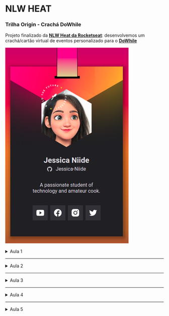 # NLW HEAT

### Trilha Origin - Crachá DoWhile

Projeto finalizado da **[NLW Heat da Rocketseat](https://nextlevelweek.com/inscricao/7)**: desenvolvemos um crachá/cartão virtual de eventos personalizado para o **[DoWhile](https://dowhile.io/convite/jessica-niide)**


![Imagem do crachá de_Jessica_Niide](https://github.com/Jessica-Niide/nlw_heat/blob/master/extras/cracha_JN.png?raw=true)

<details>
<summary>Aula 1</summary>
    
## Fundamentos WEB

<details>
<summary>Javascript </summary>

- O Javascript (JS) é a linguagem de programação que usamos para deixar as aplicações dinâmicas.
- JS é processado nos navegadores para trazer a experiência de utilização da página para o cliente.
</details>

<br>
<details>
<summary>HTML - HyperText Markup Language</summary>

- HTML não possui lógica de programação, por isso não é uma linguagem de programação. É um conjunto de textos com tags, que serão interpretadas e traduzidas no navegador.
- As tags do HTML são indicadas entre `<>`, e indicam como o texto associado a essa tag deve ser interpretado. Por exemplo, a tag `<title>` traz o nome da página, que será exibido na aba do navegador.
- Exemplo de código HTML

```html
<!DOCTYPE html>
<html>
  <head>
    <title>Jessica Niide - DoWhile 2021</title>
  </head>
  <body>
    <h1>Jessica Niide</h1>
    <a href="https://instagram.com/jessicaniide">@jessicaniide</a>
  </body>
</html>
```

- A tag `<!DOCTYPE html>` é especial e obrigatória, indica para o navegador que o documento está escrito em html5.
- Dentro da `<head>` vão informações sobre a página.
- Dentro do `<body>` vai o conteúdo da página.
</details>

<br>
<details>
<summary>CSS - Cascading Style Sheets</summary>

- CSS é a estilização do HTML
- A sintaxe do CSS é

```css
seletor {
  propriedade: valor;
}
```

- Exemplo real:

```css
h1 {
  font-size: 1.5rem;
}
```

- `h1` é o seletor. Todas as tags de html que forem iguais ao seletor receberam essa estilização. A propriedade que ele está recebendo é `font-size`, que será alterada para o valor de `1.5rem`. O CSS fecha o comando após o valor com ponto e vírgula `;`.
- Folha de estilo em cascata: a ordem de aparição dos elementos importa. Tem mais força o elemento que for colocado por último na estilização.

</details>

</details>

---

<details>
<summary>Aula 2</summary>
    
## Revisão dos conceitos da aula 1 e aprofundamento

Estilização da página finalizada!

![Imagem do crachá](https://github.com/Jessica-Niide/nlw_heat/blob/master/extras/aula2.png?raw=true)

<details>
<summary>HTML</summary>
Já vimos que o HTML é uma linguagem que contém marcações, as tags, e que cada tag tem o seu significado, que será traduzido pelo navegador. Ou seja, o html é o responsável pela estrutura das páginas, definindo quem são o título da página, os botões, as estruturas de textos (parágrafos, seções, cabeçalhos de seções), os links, as imagens, etc.

<details>
<summary>Estrutura das tags</summary>
    
As tags são as marcações que determinam qual a função do texto na página. As tags possuem a seguinte estrutura:
    
```html
<!-- As tags podem ter abertura e fechamento, o que acontece aqui, que ela aparece em par -->
<nome-da-tag atributos="valor">
Conteúdo
</nome-da-tag>

<!-- Tags também podem se fechar em si mesmo -->
<nome-da-tag  atributos="valor"/>
```

Os atributos são opcionais, e fornecem informações adicionais para as tags. Podem ser usados vários atributos em uma única tag.

As tags que não possuem conteúdo se fecham em si. É o caso, por exemplo, das tags `<img>` e `<link>`, que usamos no head.

O conteúdo da tag é o que será exibido para o cliente, dentro é claro daquele espaço que a tag indica. Então o conteúdo de uma tag `<button>` será o texto indicado no botão.

```html
<!DOCTYPE html>
<html>
  <body>
    <button>Conteúdo da tag</button>
  </body>
</html>
```

Na tela do navegador, vemos o seguinte resultado:

![Imagem do botão](https://github.com/Jessica-Niide/nlw_heat/blob/master/extras/button.png?raw=true)

Observação importante: dentro de uma tag podem ser colocadas outras tags. Esse é o conceito de aninhamento. No exemplo acima, a tag `<html>` está por fora de todas as outras, e se fecha após todas as outras. Depois temos a tag `<body>` e dentro dela vem a tag `<button>` completa.

</details>

<details>
<summary>Semântica</summary>

A semântica para a linguística está associada ao sentido, à função, de cada palavra em uma frase. Dentro do html 5 foram incluídas as tags semânticas, que possuem significados, facilitando a construção dos layouts das páginas.

Tags não semânticas, com a tag div, não trazem informação sobre o que será seu conteúdo. Qualquer coisa pode ser colocada dentro da div.

Já uma tag semântica, como a `<main>`, nos informa que é ali que estará o conteúdo principal da página.

```html
<div id="main">
  <p>
    Podemos colocar dentro da div o conteúdo da main, e indicar pelo id o que
    estamos fazendo. O problema é que a div em si não possui significado, e um
    leitor de tela ou ferramenta de pesquisa não vê o id "main" que foi dado à
    div, portanto ele não sabe que este é o conteúdo principal.
  </p>
</div>
<!-- Sem falar que toda div fecha igual! Imagina várias delas fechando no 
seu arquivo uma depois da outra /o\ -->

<main>
  <p>
    Se utilizarmos a tag main, o código fica mais direto, e todo mundo fica
    sabendo o que esperar dessa tag.
  </p>
</main>
```

Algumas tags semânticas são header, footer, aside, nav, figure.

Curiosidade - uma explicação muito legal (em inglês) sobre a diferença entre as tags `<figure>` e `<img>`: [https://www.geeksforgeeks.org/difference-between-figure-img-tags-in-html/](https://www.geeksforgeeks.org/difference-between-figure-img-tags-in-html/)

</details>

</details>

<br>
<details>
<summary>CSS</summary>

O estilo da página é definido pelo css. Cores, fontes, tamanhos, sombras, tudo isso é adicionado ao html pelo css.

Podemos adicionar estilo diretamente no arquivo com o html, dentro da tag `<style>`, mas a leitura fica mais limpa e organizada quando separamos a estilização em um arquivo próprio. Nesse caso, para que a página final receba essa estilização, utilizamos outra tag (`<link>`) que faz a ligação entre os dois arquivos.

<details>
    <summary>Estrutura de um arquivo .css</summary>

O arquivo de regras de estilização que vamos criar é basicamente uma lista de estilos que serão aplicados aos elementos html. No botão mostrado anteriormente, podemos aplicar a seguinte estilização:

```css
/* O símbolo * indica um seletor universal, ou seja, o arquivo inteiro recebe essas regras.
Body e button são os seletores das tags body e button, respectivamente, e as regras para eles serão aplicadas 
apenas a esses elementos. */
* {
  background: purple;
}

body {
  padding: 10pt;
  background: lightgoldenrodyellow;
}

button {
  border: 1px solid black;
  border-radius: 6px;
  padding: 5pt;
  color: white;
}
```

O resultado desse estilo é o seguinte:

![Imagem do botão com estilo](https://github.com/Jessica-Niide/nlw_heat/blob/master/extras/button_css.png?raw=true)

</details>

<details>
<summary>Cascata</summary>

Os estilos são aplicados em cascata, ou seja, os estilos definidos mais "baixo" tem mais força. No exemplo, a cor de fundo foi definida para todo o arquivo pelo seletor _, mas como definimos uma nova cor para o fundo do body, esse será o estilo que o body irá ter. O button não tem regra para cor de fundo, por isso ele está com o fundo roxo definido pelo _.

Podemos pensar que o estilo da página é aplicado lendo as regras css de cima para baixo. Assim, o fundo é pintado todo de roxo, depois o body recebe o padding e tem a cor de fundo alterada, e por último o botão recebe suas características.

</details>

<details>
<summary>Especificidade</summary>

É possível sobrescrever a cascata utilizando a especificidade. Quando precisamos escolher um elemento da página, ou um conjunto de elementos, para receber uma estilização diferente, podemos usar a especificidade. Podemos fazer isso por:

- Estilos inline: são declarações de estilo feitas pelo atributo style dentro da tag html. Ao indicar no arquivo html, dentro da tag do elemento o estilo que ele irá receber, essa regra será a mais forte de todas e prevalecerá. Evitamos misturar estilização na estrutura, por isso deve ser usada como último recurso.
- Seleção pelo id: dentro de qualquer tag do html, podemos passar um atributo `id="nome"`. Na folha de estilos, escolhemos o seletor de id utilizando `#nome`. Essa é a seleção mais forte que temos para a folha de estilos.
- Seleção pela classe: também como atributo da tag html, podemos passar uma classe com `class="nome"`. A seleção da classe no css é feita por `.nome`, e é mais fraca do que a seleção por id, mas é mais forte do que a seleção por elemento.
- Seleção por elemento: é a seleção mais fraca, que passa os estilos para o elemento utilizando o nome da tag.

Existem outras regras para selecionar elementos específicos dentro do css, como para escolher a primeira ocorrência de um elemento, ou a junção de elemento e classe para dar mais força ao estilo. Essas regras são aprendidas com a prática e alguma pesquisa. Alguns jogos também ajudam a entender melhor os seletores, como o CSS Diner ([https://flukeout.github.io/](https://flukeout.github.io/)).

</details>

<details>
<summary>Unidades de medida</summary>

Podemos usar diversas unidades de medida no css.

Algumas são unidades estáticas, como centimetros (cm), pixels (px), pontos (pt).

Outras são relativas, ou seja, podem variar de acordo com o tamanho da tela, o viewport (vh = viewport height = altura da tela, vw = viewport width = largura da tela), ou com o tamanho de fonte, o em (relativo ao tamanho da fonte do elemento pai) e o rem (relativo ao tamanho da fonto do root).

- Relativa x Estática
  A escolha pela unidade que será usada depende do que se vai estilizar. Se queremos que uma imagem ou logo, por exemplo, tenha um tamanho fixo, usamos unidades estáticas. Já se queremos definir que a imagem se molde para ocupar metade da tela, e não sabemos o tamanho da tela em que a página será aberta, empregamos as unidades relativas.

</details>

<details>
<summary>Box Model</summary>

Podemos pensar que para o css cada elemento que ele irá estilizar é uma caixa. Um parágrafo é uma caixa, uma div qualquer é uma caixa, um botão é uma caixa. Pensando nisso fica mais fácil entender o que é a margin e o padding, e como posicionar nossos elementos na página.

</details>

</details>
</details>

---

<details>
<summary>Aula 3</summary>

### Colocando lógica na página

<details>
<summary>Javascript</summary>

Javascript é a linguagem de programação que utilizamos no desenvolvimento web para conferir elementos dinâmicos às páginas.
O Javascript é lido e executado como lemos normalmente um texto ocidental, ou seja, o código é lido de cima para baixo, da esquerda para a direita. As intruções são executadas na ordem em que aparecem no cóodigo.

<details>
<summary>Os dados do Javascript</summary>

Para declarar um dado em Javascript, utilizamos a seguinte sintaxe:

```jsx
// A declaração é feita por:
// tipo nome-da-variável = valor
const tech = 'Javascript'

// Agora podemos usar a variável tech no programa.
console.log(tech)

// O comando acima irá exibir no console o valor que foi atribuído para tech, ou seja, irá escrever Javascript
```

- Tipos de variáveis

  - const: (= constante) indica que a variável receberá um valor uma única vez no programa e não poderá ser alterada.
  - let: (= modificável) indica que a variável poderá mudar de valor.

- Tipos de dados primitvos

  - String: é um dado de texto. Deve ser declarado entre aspas (duplas ou simples).
  - Number: é um dado de número, logo pode ser usado para realizar operações. Atenção: um número entre aspas é uma string, "1" é tratado como texto e 1 como número.
  - Boolean: os booleanos são os valores lógicos true (verdadeiro) ou false (falso).

- Tipos de dados estruturados
  - Objetos
    Um objeto é um conjunto de dados agrupados em uma única variável. Quando declaramos um objeto, devemos dizer quais são os dados que ele possui. A forma de declarar os dados em um objeto é diferente da declaração de dados primitivos, tendo a seguinte estrutura:
    ```jsx
    // Um objeto tem seus dados definidos entre chaves
    const objeto = {
      // Os dados aqui são da forma
      // nome-da-variável: valor
      // a vírgula separa um dado do seguinte
      tech: 'Javascript',
      aula: 3
    }
    ```

</details>

<details>
<summary>Funções</summary>

Funções são sequências de comandos que devem ser executadas em ordem para realizar uma tarefa. Para declarar uma função no Javascript, fazemos do seguinte modo:

```jsx
// Indicamos ao programa que se trata de uma função pela paralvra "function"
// Nomeamos a função e colocamos entre () os parâmetros que ela recebe
// Se não houver parâmetros, deixa-se () vazio
// Entre as chaves {} colocamos os comandos da função

function nome-da-função(parâmetros) {
  comandos;
}

// E para chamar a função, fazemos:
nome-da-função(parâmetros);
```

  </details>

  <details>
  <summary>Boas práticas de escrita</summary>
      
  Evite usar nomes que não tem sentido para as variáveis e funções. Quem for ler o código deve conseguir entender para que serve a variável.
  </details>

</details>

<br>
<details>
<summary>DOM</summary>

- O DOM é uma versão da página html que o navegador cria, em que cada elemento do html é mapeado como um objeto (um objeto da DOM, não um objeto como em Javascript).
  Com a página toda mapeada pelo navegador, podemos acessar os elementos da página utilizando o Javascript.

- Acessando os elementos pelo Javascript

  Para acessar os elementos da DOM no Javascript, utilizamos o comando `document`. A partir dele, podemos trabalhar com os elementos do html.

  ```jsx
  // Para acessar o elemento pela classe
  document.getElementsByClassName('class').textContent = 'new'

  // Mas se estamos usando o id, podemos cortar uma parte do código
  id.textContent = 'new'
  ```

</details>

</details>

---

<details>
<summary>Aula 4</summary>

### Colocando o crachá na internet

<details>
<summary>API</summary>

Uma API é uma interface de comunicação entre sites ou aplicativos. Por meio delas é possível buscar conteúdo de sites ou funcionalidades, e utilizar na sua própria aplicação. Neste projeto, utilizamos a api do github para buscar informações sobre o usuário que serão exibidas no crachá.
</details>

<details>
<summary>JSON</summary>

JSON (JavaScript Object Notation) é basicamente uma forma de escrever dados usado para transferir informações de um lugar para outro.

O JSON se parece com um objeto do Javascript. Os dados vem apresentados entre chaves, e eles são escritos da forma `"propriedade": valor`. O nome da propriedade deve vir entre aspas, por exemplo `"id"`, e o seu valor pode ser qualquer tipo de dado do Javascript (string, number, objeto, etc).

</details>

</details>

---

<details>
<summary>Aula 5</summary>

### Finalizando o crachá: acertando a versão mobile e web

<details>
<summary>Complementando o HTML</summary>

Quando construímos a estrutura html da nossa página, temos algumas tags especiais. Já vimos algumas delas:

- doctype: essa informação é obrigatória e a primeira coisa que colocamos no arquivo. É ela que avisa para o navegador qual a versão do html usada.
- html: a tag html é a primeira a aparecer (depois do doctype) e a última a se fechar no documento. Todos os outros elementos do html serão colocados dentro dela. Ela recebe um atributo importante que adicionamos nesta aula, o atributo lang, que indica o idioma da página.
- head: dentro dessa tag agrupamos informações sobre a página. Alguns exemplos dessas informações que já colocamos no projeto são o título da página e os links para o css e as fontes. Dentro da head vão também as tags meta, que já explico.
- body: o body é a tag que irá indicar onde está o conteúdo da página que ficará visível no navegador. Colocamos o body depois da head.

Agora temos as tags meta para discutir. Elas são colocadas no head do arquivo, e servem para passar ao navegador informações sobre caracteres, palavras-chave, descrições de conteúdo e o ajuste do tamanho da página.

Vamos adicionar duas tags meta ao arquivo.

- `<meta charset="UTF-8" />`: charset tem a ver com a codificação dos caracteres, e o padrão "UTF-8" é o mais usado na web. Assim, garantimos que quase qualquer caractere será exibido corretamente.
- `<meta name="viewport" content="width=device-width, initial-scale=1.0" />`: o viewport se refere à área visível da tela do dispositivo onde a página será aberta, passando para o navegador informações sobre como dimensionar a página. Aqui, deixamos o conteúdo da página com a largura do dispositivo, e o zoom da página quando ela for carregada como 1.0, ou seja, o tamanho renderizado será o mesmo descrito no arquivo.
    
</details>

<br>

<details>
<summary>Ajuste para mobile e responsividade</summary>

A visualização da nossa página deve se adequar ao dispositivo que abrir o crachá. Nos concentramos primeiro na visualização para uma tela de celular, depois iremos adicionar o estilo para telas maiores.

- Acertando o projeto para celulares
    
    Até agora, os tamanhos do crachá, das imagens e dos textos estavam fixos. Não precisamos mexer nas imagens e no textos, mas vamos alterar o fundo para que ele ocupe a tela do celular inteira.
    
    Ao invés de pixels, vamos utilizar a viewport como unidade de medida. Além disso, vamos centralizar a imagem de fundo. Assim, temos:
    
```css
    main {
      background: url(images/background.svg) no-repeat center/cover;
      width: 100vw;
      min-height: 812px;
      height: 100vh;
    }
```
    

A opção no-repeat faz sentido para telas grandes, e garante que a imagem de fundo não se repita. E a opção cover faz a imagem se ajustar para cobrir toda a tela.
    
- Criando o layout para tablets e desktops
    
    No figma já existe o layout da página para desktops, vou utilizar o mesmo desenho para tablets por simplicidade.
    
    Quando a página for aberta em um computador, a imagem de fundo irá se estender para ocupar toda a tela. Quando queremos desenvolver estilos diferentes para telas de tamanhos diferentes, usamos as regras de css `@media`, as medias queries. Com ela é possível selecionar estilos diferentes para dispositivos diferentes. Temos o exemplo a seguir:
    
```css
main {
    backgound-color: black;
}

@media (min-width: 720px) {
    main {
        backgound-color: green;
    }
}
```


O que esse arquivo faz é definir um cor de fundo inicial para a página como preto. Mas se a tela onde a página for exibida possuir a largura mínima de 720px, o css irá ler as regras especificadas dentro da regra `@media`. Lembrando que o css funciona como cascata, a cor de fundo da página será verde.
    
Para a nossa aplicação, vemos que para o desktop, temos uma imagem de fundo diferente, e o crachá é composto por uma alça além do crachá com as informações, que é menor do que na versão mobile. Todas essas mudanças serão colocadas dentro da regra `@media (min-width: 720px)`.
    

Esse é um assunto muito rico e extenso, para explicações mais completas sobre responsividade, unidades responsivas, medias queries e como implementar, confira a Masterclass Responsividade na Prática no Youtube da Rocketseat [https://www.youtube.com/watch?v=H91DhKPjhPk](https://www.youtube.com/watch?v=H91DhKPjhPk)

</details>

</details>


